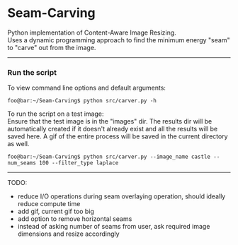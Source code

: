 # Seam-Carving
Python implementation of Content-Aware Image Resizing.<br>
Uses a dynamic programming approach to find the minimum energy "seam" to "carve" out from the image.<br>

---
### Run the script ###
To view command line options and default arguments:<br>
```console
foo@bar:~/Seam-Carving$ python src/carver.py -h
```

To run the script on a test image:<br>
Ensure that the test image is in the "images" dir. The results dir will be automatically created if it 
doesn't already exist and all the results will be saved here. A gif of the entire process will be saved
in the current directory as well.<br>
```console
foo@bar:~/Seam-Carving$ python src/carver.py --image_name castle --num_seams 100 --filter_type laplace
```

---
TODO:
- reduce I/O operations during seam overlaying operation, should ideally reduce compute time
- add gif, current gif too big
- add option to remove horizontal seams
- instead of asking number of seams from user, ask required image dimensions and resize accordingly
